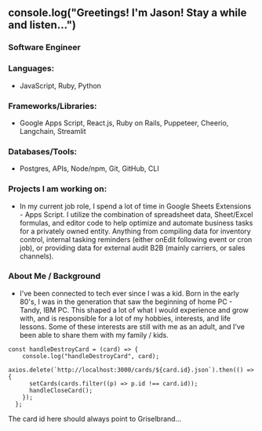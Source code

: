 ## console.log("Greetings! I'm Jason! Stay a while and listen...")

### Software Engineer
### Languages:  
- JavaScript, Ruby, Python
### Frameworks/Libraries:  
- Google Apps Script, React.js, Ruby on Rails, Puppeteer, Cheerio, Langchain, Streamlit
### Databases/Tools:  
- Postgres, APIs, Node/npm, Git, GitHub, CLI

### Projects I am working on:
- In my current job role, I spend a lot of time in Google Sheets Extensions - Apps Script.  I utilize the combination of spreadsheet data, Sheet/Excel formulas, and editor code to help optimize and automate business tasks for a privately owned entity.  Anything from compiling data for inventory control, internal tasking reminders (either onEdit following event or cron job), or providing data for external audit B2B (mainly carriers, or sales channels).
  
### About Me / Background
- I've been connected to tech ever since I was a kid.  Born in the early 80's, I was in the generation that saw the beginning of home PC - Tandy, IBM PC.  This shaped a lot of what I would experience and grow with, and is responsible for a lot of my hobbies, interests, and life lessons.  Some of these interests are still with me as an adult, and I've been able to share them with my family / kids.

```
const handleDestroyCard = (card) => {
    console.log("handleDestroyCard", card);
    axios.delete(`http://localhost:3000/cards/${card.id}.json`).then(() => {
      setCards(cards.filter((p) => p.id !== card.id));
      handleCloseCard();
    });
  };
```
The card id here should always point to Griselbrand...
